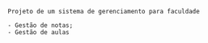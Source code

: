     Projeto de um sistema de gerenciamento para faculdade

    - Gestão de notas;
    - Gestão de aulas

